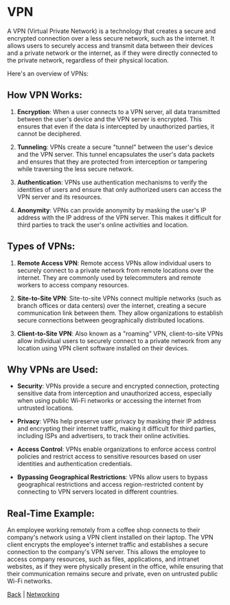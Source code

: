 # VPN

A VPN (Virtual Private Network) is a technology that creates a secure and encrypted connection over a less secure network, such as the internet. It allows users to securely access and transmit data between their devices and a private network or the internet, as if they were directly connected to the private network, regardless of their physical location.

Here's an overview of VPNs:

## How VPN Works:

1. **Encryption**: When a user connects to a VPN server, all data transmitted between the user's device and the VPN server is encrypted. This ensures that even if the data is intercepted by unauthorized parties, it cannot be deciphered.

2. **Tunneling**: VPNs create a secure "tunnel" between the user's device and the VPN server. This tunnel encapsulates the user's data packets and ensures that they are protected from interception or tampering while traversing the less secure network.

3. **Authentication**: VPNs use authentication mechanisms to verify the identities of users and ensure that only authorized users can access the VPN server and its resources.

4. **Anonymity**: VPNs can provide anonymity by masking the user's IP address with the IP address of the VPN server. This makes it difficult for third parties to track the user's online activities and location.

## Types of VPNs:

1. **Remote Access VPN**: Remote access VPNs allow individual users to securely connect to a private network from remote locations over the internet. They are commonly used by telecommuters and remote workers to access company resources.

2. **Site-to-Site VPN**: Site-to-site VPNs connect multiple networks (such as branch offices or data centers) over the internet, creating a secure communication link between them. They allow organizations to establish secure connections between geographically distributed locations.

3. **Client-to-Site VPN**: Also known as a "roaming" VPN, client-to-site VPNs allow individual users to securely connect to a private network from any location using VPN client software installed on their devices.

## Why VPNs are Used:

- **Security**: VPNs provide a secure and encrypted connection, protecting sensitive data from interception and unauthorized access, especially when using public Wi-Fi networks or accessing the internet from untrusted locations.

- **Privacy**: VPNs help preserve user privacy by masking their IP address and encrypting their internet traffic, making it difficult for third parties, including ISPs and advertisers, to track their online activities.

- **Access Control**: VPNs enable organizations to enforce access control policies and restrict access to sensitive resources based on user identities and authentication credentials.

- **Bypassing Geographical Restrictions**: VPNs allow users to bypass geographical restrictions and access region-restricted content by connecting to VPN servers located in different countries.

## Real-Time Example:

An employee working remotely from a coffee shop connects to their company's network using a VPN client installed on their laptop. The VPN client encrypts the employee's internet traffic and establishes a secure connection to the company's VPN server. This allows the employee to access company resources, such as files, applications, and intranet websites, as if they were physically present in the office, while ensuring that their communication remains secure and private, even on untrusted public Wi-Fi networks.

[Back](../basic_concepts.md) | [Networking](../../networking.md)